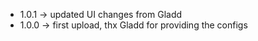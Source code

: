* 1.0.1 -> updated UI changes from Gladd
* 1.0.0 -> first upload, thx Gladd for providing the configs
